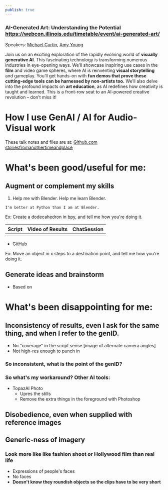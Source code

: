 ```yaml
---
publish: true
---
```


### AI-Generated Art: Understanding the Potential https://webcon.illinois.edu/timetable/event/ai-generated-art/
Speakers: [Michael Curtin](https://webcon.illinois.edu/michael-curtin/), [Amy Young](https://webcon.illinois.edu/amy-young/)

Join us on an exciting exploration of the rapidly evolving world of **visually generative AI**. This fascinating technology is transforming numerous industries in eye-opening ways. We’ll showcase inspiring use cases in the **film** and video game spheres, where AI is reinventing **visual storytelling** and gameplay. You’ll get hands-on with **fun demos that prove these cutting-edge tools can be harnessed by non-artists too.** We’ll also delve into the profound impacts on **art education**, as AI redefines how creativity is taught and learned. This is a front-row seat to an AI-powered creative revolution – don’t miss it!
# How I use GenAI / AI for Audio-Visual work
These talk notes and files are at:
[Github.com storiesfromanothertimeandplace](https://github.com/amyoungil/storiesfromanothertimeandplace/tree/v4/content)


# What's been good/useful for me:
## Augment or complement my skills

1. Help me with Blender. Help me learn Blender.

```ad-noprint
I'm better at Python than I am at Blender.
```

Ex: Create a dodecahedron in bpy, and tell me how you're doing it. 

| Script | Video of Results | ChatSession |
| ------ | ---------------- | ----------- |
|        |                  |             |

- GitHub

Ex: Move an object in x steps to a destination point, and tell me how you're doing it.

## Generate ideas and brainstorm
- Based on 

# What's been disappointing for me:
## Inconsistency of results, even I ask for the same thing, and when I refer to the genID. 
- No "coverage" in the script sense [image of alternate camera angles]
- Not high-res enough to punch in 

### So inconsistent, what is the point of the genID?

### So what's my workaround? Other AI tools:
- TopazAI Photo
	- Upres the stills
	- Remove the extra things in the foreground with Photoshop

## Disobedience, even when supplied with reference images

## Generic-ness of imagery

### Look more like like fashion shoot or Hollywood film than real life
- Expressions of people's faces
- No faces
- **Doesn't know they roundish objects so the clips have to be very short**
